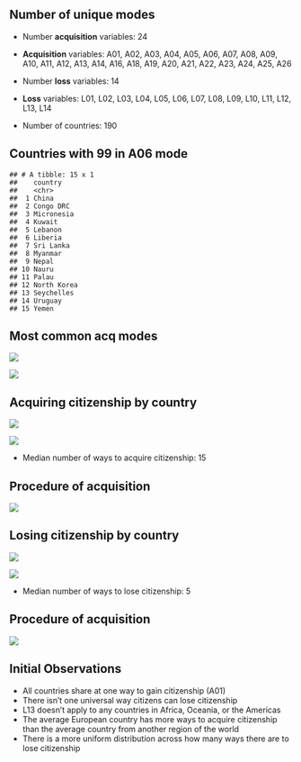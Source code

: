 ## Number of unique modes

-   Number **acquisition** variables: 24

-   **Acquisition** variables: A01, A02, A03, A04, A05, A06, A07, A08,
    A09, A10, A11, A12, A13, A14, A16, A18, A19, A20, A21, A22, A23,
    A24, A25, A26

-   Number **loss** variables: 14

-   **Loss** variables: L01, L02, L03, L04, L05, L06, L07, L08, L09,
    L10, L11, L12, L13, L14

-   Number of countries: 190

## Countries with 99 in A06 mode

    ## # A tibble: 15 x 1
    ##    country    
    ##    <chr>      
    ##  1 China      
    ##  2 Congo DRC  
    ##  3 Micronesia 
    ##  4 Kuwait     
    ##  5 Lebanon    
    ##  6 Liberia    
    ##  7 Sri Lanka  
    ##  8 Myanmar    
    ##  9 Nepal      
    ## 10 Nauru      
    ## 11 Palau      
    ## 12 North Korea
    ## 13 Seychelles 
    ## 14 Uruguay    
    ## 15 Yemen

## Most common acq modes

![](eda_files/figure-markdown_strict/unnamed-chunk-5-1.png)

![](eda_files/figure-markdown_strict/unnamed-chunk-6-1.png)

## Acquiring citizenship by country

![](eda_files/figure-markdown_strict/unnamed-chunk-7-1.png)

![](eda_files/figure-markdown_strict/unnamed-chunk-8-1.png)

-   Median number of ways to acquire citizenship: 15

## Procedure of acquisition

![](eda_files/figure-markdown_strict/unnamed-chunk-9-1.png)

## Losing citizenship by country

![](eda_files/figure-markdown_strict/unnamed-chunk-10-1.png)

![](eda_files/figure-markdown_strict/unnamed-chunk-11-1.png)

-   Median number of ways to lose citizenship: 5

## Procedure of acquisition

![](eda_files/figure-markdown_strict/unnamed-chunk-12-1.png)

## Initial Observations

-   All countries share at one way to gain citizenship (A01)
-   There isn’t one universal way citizens can lose citizenship
-   L13 doesn’t apply to any countries in Africa, Oceania, or the
    Americas
-   The average European country has more ways to acquire citizenship
    than the average country from another region of the world
-   There is a more uniform distribution across how many ways there are
    to lose citizenship
